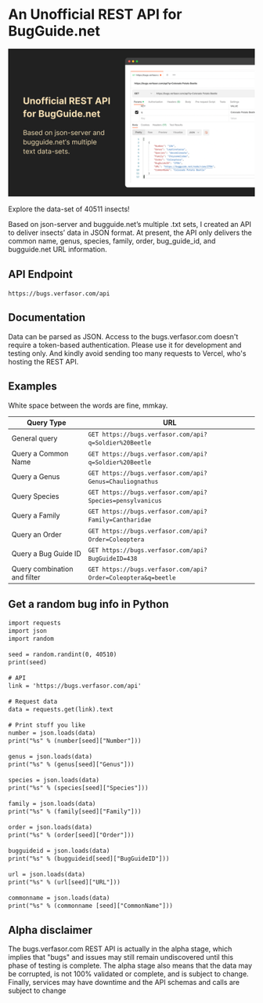 # An Unofficial REST API for BugGuide.net

![](https://github.com/migftw/bugguide-api/blob/master/BugGuide-API.png)

Explore the data-set of 40511 insects!

Based on json-server and bugguide.net’s multiple .txt sets, I created an API to deliver insects’ data in JSON format. At present, the API only delivers the common name, genus, species, family, order, bug_guide_id, and bugguide.net URL information.

## API Endpoint

```https://bugs.verfasor.com/api```

## Documentation

Data can be parsed as JSON. Access to the bugs.verfasor.com doesn't require a token-based authentication. Please use it for development and testing only. And kindly avoid sending too many requests to Vercel, who's hosting the REST API.

## Examples

White space between the words are fine, mmkay.

| Query Type  |  URL |
|---|---|
| General query | ```GET https://bugs.verfasor.com/api?q=Soldier%20Beetle``` |
| Query a Common Name  | ```GET https://bugs.verfasor.com/api?q=Soldier%20Beetle``` |
| Query a Genus  | ```GET https://bugs.verfasor.com/api?Genus=Chauliognathus``` |
| Query Species  | ```GET https://bugs.verfasor.com/api?Species=pensylvanicus``` |
| Query a Family  | ```GET https://bugs.verfasor.com/api?Family=Cantharidae``` |
| Query an Order  | ```GET https://bugs.verfasor.com/api?Order=Coleoptera``` |
| Query a Bug Guide ID  | ```GET https://bugs.verfasor.com/api?BugGuideID=438``` |
| Query combination and filter  | ```GET https://bugs.verfasor.com/api?Order=Coleoptera&q=beetle``` |

## Get a random bug info in Python

```
import requests
import json
import random

seed = random.randint(0, 40510)
print(seed)

# API
link = 'https://bugs.verfasor.com/api'

# Request data
data = requests.get(link).text

# Print stuff you like
number = json.loads(data)
print("%s" % (number[seed]["Number"]))

genus = json.loads(data)
print("%s" % (genus[seed]["Genus"]))

species = json.loads(data)
print("%s" % (species[seed]["Species"]))

family = json.loads(data)
print("%s" % (family[seed]["Family"]))

order = json.loads(data)
print("%s" % (order[seed]["Order"]))

bugguideid = json.loads(data)
print("%s" % (bugguideid[seed]["BugGuideID"]))

url = json.loads(data)
print("%s" % (url[seed]["URL"]))

commonname = json.loads(data)
print("%s" % (commonname [seed]["CommonName"]))
```

## Alpha disclaimer

The bugs.verfasor.com REST API is actually in the alpha stage, which implies that "bugs" and issues may still remain undiscovered until this phase of testing is complete. The alpha stage also means that the data may be corrupted, is not 100% validated or complete, and is subject to change. Finally, services may have downtime and the API schemas and calls are subject to change
